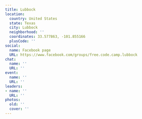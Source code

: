 ```yaml
---
title: Lubbock
location:
  country: United States
  state: Texas
  city: Lubbock
  neighborhood: ''
  coordinates: 33.577863, -101.855166
  plusCode: ''
social:
  name: Facebook page
  URL: https://www.facebook.com/groups/free.code.camp.lubbock
chat:
  name: ''
  URL: ''
event:
  name: ''
  URL: ''
leaders:
- name: ''
  URL: ''
photos:
  old: ''
  cover: ''
---
```

